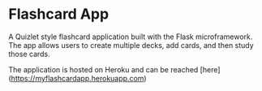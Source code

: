 # Flashcard App

A Quizlet style flashcard application built with the Flask microframework. The app allows users to create multiple decks, add cards, and then study those cards.

The application is hosted on Heroku and can be reached [here] (https://myflashcardapp.herokuapp.com)



